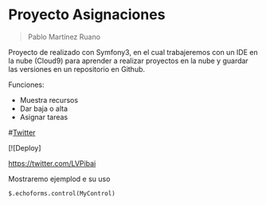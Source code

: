 # Proyecto Asignaciones

> Pablo Martínez Ruano

Proyecto de realizado con Symfony3, en el cual trabajeremos con un IDE en la nube (Cloud9) 
para aprender a realizar proyectos en la nube y guardar las versiones en un repositorio en Github.

Funciones:
* Muestra recursos
* Dar baja o alta
* Asignar tareas

#[Twitter](https://twitter.com/LVPibai)

[![Deploy]

https://twitter.com/LVPibai

Mostraremo ejemplod e su uso

    $.echoforms.control(MyControl)
